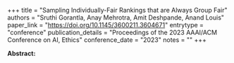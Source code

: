 +++
title = "Sampling Individually-Fair Rankings that are Always Group Fair"
authors = "Sruthi Gorantla, Anay Mehrotra, Amit Deshpande, Anand Louis"
paper_link = "https://doi.org/10.1145/3600211.3604671"
entrytype = "conference"
publication_details = "Proceedings of the 2023 AAAI/ACM Conference on AI,  Ethics"
conference_date = "2023"
notes = ""
+++

<b>Abstract:</b>
